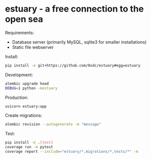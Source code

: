 estuary - a free connection to the open sea
===========================================

Requirements:
* Database server (primarily MySQL, sqlite3 for smaller installations)
* Static file webserver

Install:

```sh
pip install -e git+https://github.com/0xdc/estuary#egg=estuary
```

Development:

```sh
alembic upgrade head
DEBUG=1 python -mestuary
```

Production:

```sh
uvicorn estuary:app
```

Create migrations:

```sh
alembic revision --autogenerate -m "message"
```

Test:

```sh
pip install -e .[test]
coverage run -m pytest
coverage report --include="estuary/*,migrations/*,tests/*" -m
```
